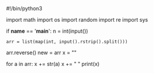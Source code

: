 #!/bin/python3

import math
import os
import random
import re
import sys

if __name__ == '__main__':
    n = int(input())

    arr = list(map(int, input().rstrip().split()))

arr.reverse()
new = arr
x = ""

for a in arr:
    x += str(a)
    x += " "
print(x)
